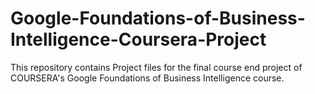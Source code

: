 # Google-Foundations-of-Business-Intelligence-Coursera-Project

This repository contains Project files for the final course end project of COURSERA's Google Foundations of Business Intelligence course.
